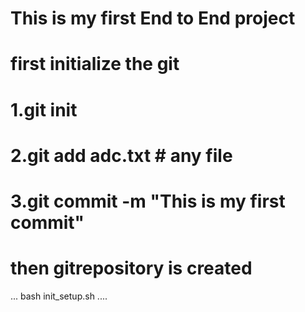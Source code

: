 # This is my first End to End project
# first initialize the git
# 1.git init
# 2.git add adc.txt # any file
# 3.git commit -m "This is my first commit"
# then gitrepository is created
...
bash init_setup.sh
....
